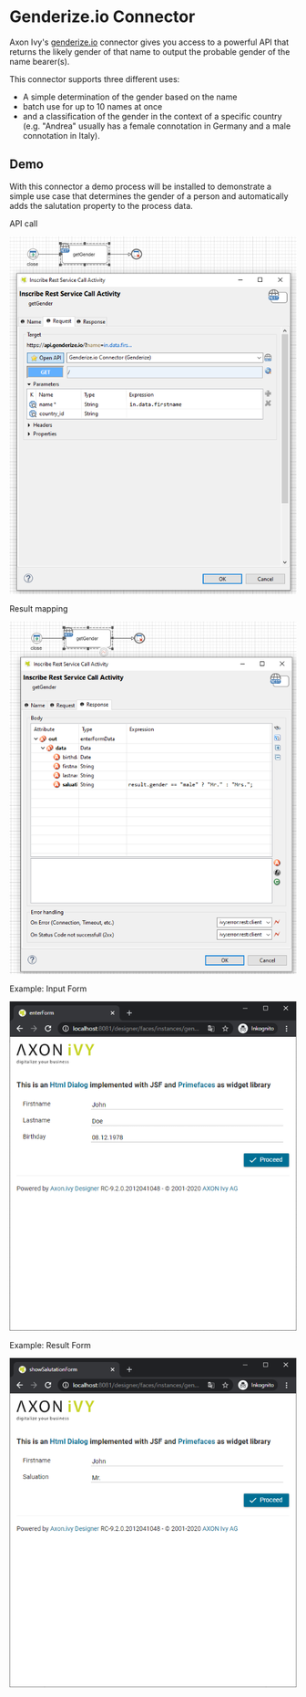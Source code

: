 # Genderize.io Connector

Axon Ivy's [genderize.io](https://genderize.io) connector gives you access to a powerful API that returns the likely gender of that
name to output the probable gender of the name bearer(s).

This connector supports three different uses:
- A simple determination of the gender based on the name
- batch use for up to 10 names at once
- and a classification of the gender in the context of a specific country (e.g. "Andrea" usually has a female connotation in Germany and a male connotation in Italy).


## Demo

With this connector a demo process will be installed to demonstrate a simple use
case that determines the gender of a person and automatically adds the
salutation property to the process data.

API call

![gender-request](images/genderRequestInscribe.png)

Result mapping

![gender-response](images/genderResponseInscribe.png)

Example: Input Form

![form-in](images/genderDialogIn.png)

Example: Result Form

![from-result](images/genderDialogResult.png)
